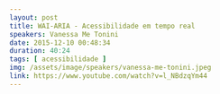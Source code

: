```yaml
---
layout: post
title: WAI-ARIA - Acessibilidade em tempo real
speakers: Vanessa Me Tonini
date: 2015-12-10 00:48:34
duration: 40:24
tags: [ acessibilidade ]
img: /assets/image/speakers/vanessa-me-tonini.jpeg
link: https://www.youtube.com/watch?v=l_NBdzqYm44
---
```

